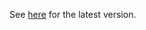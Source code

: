 See [here](https://gitlab.com/tango-controls/cppTango/-/blob/main/CONTRIBUTING.md) for the latest version.
